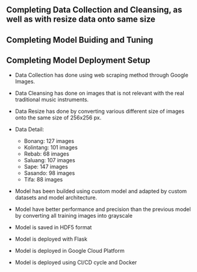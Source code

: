 ## Completing Data Collection and Cleansing, as well as with resize data onto same size

## Completing Model Buiding and Tuning
## Completing Model Deployment Setup

- Data Collection has done using web scraping method through Google Images.
- Data Cleansing has done on images that is not relevant with the real traditional music instruments.
- Data Resize has done by converting various different size of images onto the same size of 256x256 px.
- Data Detail:
  - Bonang: 127 images
  - Kolintang: 101 images
  - Rebab: 68 images
  - Saluang: 107 images
  - Sape: 147 images
  - Sasando: 98 images
  - Tifa: 88 images

- Model has been builded using custom model and adapted by custom datasets and model architecture.
- Model have better performance and precision than the previous model by converting all training images into grayscale

- Model is saved in HDF5 format
- Model is deployed with Flask
- Model is deployed in Google Cloud Platform
- Model is deployed using CI/CD cycle and Docker